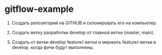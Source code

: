 # gitflow-example

1. Создать репозиторий на GITHUB и склонировать его на компьютер.

2. Создать ветку разработки develop от главной ветки (master, main).

3. Создать от ветки develop feature/-ветки и мержить feature/-ветки в develop, когда фичи будут выполнены.